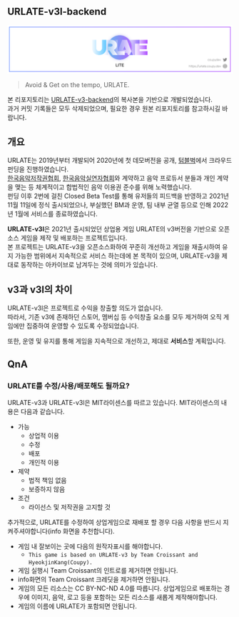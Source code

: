 ## URLATE-v3l-backend

![image](urlate-v3l.png)

> Avoid & Get on the tempo, URLATE.

본 리포지토리는 [URLATE-v3-backend](https://github.com/team-croissant/urlate-v3-backend)의 복사본을 기반으로 개발되었습니다.  
과거 커밋 기록들은 모두 삭제되었으며, 필요한 경우 원본 리포지토리를 참고하시길 바랍니다.

## 개요

URLATE는 2019년부터 개발되어 2020년에 첫 데모버전을 공개, [텀블벅](https://tumblbug.com/urlate)에서 크라우드 펀딩을 진행하였습니다.  
[한국음악저작권협회](https://www.komca.or.kr/CTLJSP), [한국음악실연자협회](https://www.fkmp.kr)와 계약하고 음악 프로듀서 분들과 개인 계약을 맺는 등 체계적이고 합법적인 음악 이용권 준수를 위해 노력했습니다.  
펀딩 이후 2번에 걸친 Closed Beta Test를 통해 유저들의 피드백을 반영하고 2021년 11월 11일에 정식 출시되었으나, 부실했던 BM과 운영, 팀 내부 균열 등으로 인해 2022년 1월에 서비스를 종료하였습니다.

**URLATE-v3l**은 2021년 출시되었던 상업용 게임 URLATE의 v3버전을 기반으로 오픈소스 게임을 제작 및 배포하는 프로젝트입니다.  
본 프로젝트는 URLATE-v3을 오픈소스화하여 꾸준히 개선하고 게임을 재출시하여 유지 가능한 범위에서 지속적으로 서비스 하는데에 본 목적이 있으며, URLATE-v3을 제대로 동작하는 아카이브로 남겨두는 것에 의미가 있습니다.

## v3과 v3l의 차이

URLATE-v3l은 프로젝트로 수익을 창출할 의도가 없습니다.  
따라서, 기존 v3에 존재하던 스토어, 멤버십 등 수익창출 요소를 모두 제거하여 오직 게임에만 집중하여 운영할 수 있도록 수정되었습니다.

또한, 운영 및 유지를 통해 게임을 지속적으로 개선하고, 제대로 **서비스**할 계획입니다.

## QnA

### URLATE를 수정/사용/배포해도 될까요?

URLATE-v3과 URLATE-v3l은 MIT라이센스를 따르고 있습니다. MIT라이센스의 내용은 다음과 같습니다.

- 가능
  - 상업적 이용
  - 수정
  - 배포
  - 개인적 이용
- 제약
  - 법적 책임 없음
  - 보증하지 않음
- 조건
  - 라이선스 및 저작권을 고지할 것

추가적으로, URLATE를 수정하여 상업게임으로 재배포 할 경우 다음 사항을 반드시 지켜주셔야합니다(info 화면을 추천합니다).

- 게임 내 잘보이는 곳에 다음의 원작자표시를 해야합니다.
  - `This game is based on URLATE-v3 by Team Croissant and HyeokjinKang(Coupy).`
- 게임 실행시 Team Croissant의 인트로를 제거하면 안됩니다.
- info화면의 Team Croissant 크레딧을 제거하면 안됩니다.
- 게임의 모든 리소스는 CC BY-NC-ND 4.0를 따릅니다. 상업게임으로 배포하는 경우에 이미지, 음악, 로고 등을 포함하는 모든 리소스를 새롭게 제작해야합니다.
- 게임의 이름에 URLATE가 포함되면 안됩니다.
